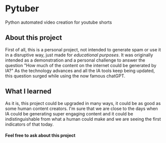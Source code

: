 # Pytuber
Python automated video creation for youtube shorts

## About this project
First of all, this is a personal project, not intended to generate spam or use it in a disruptive way, just made for *educational purposes*.
It was originally intended as a demonstration and a personal challenge to answer the question "How much of the content on the internet could be generated by IA?" As the technology advances and all the IA tools keep being updated, this question surged while using the now famous chatGPT.

## What I learned
As it is, this project could be upgraded in many ways, it could be as good as some human content creators.
I'm sure that we are close to the days when IA could be generating super engaging content and it could be indistinguishable from what a human could make and we are seeing the first indicators of that today.

#### Feel free to ask about this project
